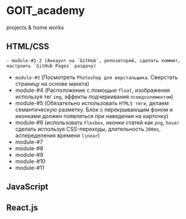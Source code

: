 # GOIT_academy
projects &amp; home works

## HTML/CSS
```
- module-#1-2 (Аккаунт на `GitHub`, репозиторий, сделать коммит, настроить `GitHub Pages` раздачу)
```
- `module-#3` (Посмотреть `Photoshop для верстальщика`. Сверстать страницу на основе макета)
- module-#4 (Расположение с помощью `float`, изображения используя тег `img`, эффекты подчеркивания `псевдоэлементом`)
- module-#5 (Обязательно использовать `HTML5 теги`, делаем семантическую разметку. Блок c перекрывающим фоном и иконками должен появляться при наведении на карточку)
- module-#6 (использовать `Flexbox`, иконки статей как `png`, `hover` сделать используя CSS-переходы, длительность `200ms`, аспеределения времени `linear`)
- module-#7
- module-#8
- module-#9
- module-#10
- module-#11

## JavaScript

## React.js

